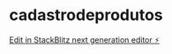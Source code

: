 # cadastrodeprodutos

[Edit in StackBlitz next generation editor ⚡️](https://stackblitz.com/~/github.com/mariltonleal/cadastrodeprodutos)